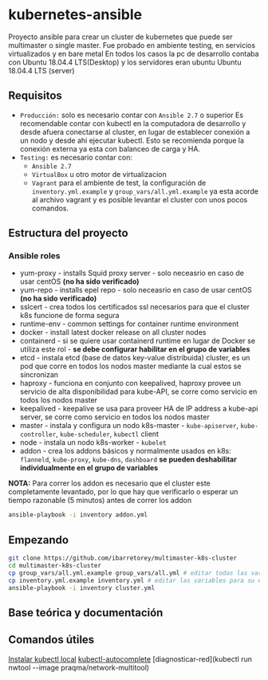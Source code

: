 # kubernetes-ansible
Proyecto ansible para crear un cluster de kubernetes que puede ser multimaster o single master.
Fue probado en ambiente testing, en servicios virtualizados y en bare metal
En todos los casos la pc de desarrollo contaba con Ubuntu 18.04.4 LTS(Desktop) y los servidores eran ubuntu Ubuntu 18.04.4 LTS (server)

## Requisitos

- `Producción:` solo es necesario contar con `Ansible 2.7` o superior
Es recomendable contar con kubectl en la computadora de desarrollo y desde afuera conectarse al cluster,
en lugar de establecer conexión a un nodo y desde ahi ejecutar kubectl.
Esto se recomienda porque la conexión externa ya esta con balanceo de carga y HA.
- `Testing:` es necesario contar con:
  - `Ansible 2.7`
  - `VirtualBox` u otro motor de virtualizacion
  - `Vagrant`
para el ambiente de test, la configuración de `inventory.yml.example` y `group_vars/all.yml.example` ya esta acorde al archivo vagrant
y es posible levantar el cluster con unos pocos comandos.


## Estructura del proyecto

### Ansible roles

- yum-proxy - installs Squid proxy server - solo neceasrio en caso de usar centOS **(no ha sido verificado)**
- yum-repo - installs epel repo - solo neceasrio en caso de usar centOS **(no ha sido verificado)**
- sslcert - crea todos los certificados ssl necesarios para que el cluster k8s funcione de forma segura
- runtime-env - common settings for container runtime environment
- docker - install latest docker release on all cluster nodes
- containerd - si se quiere usar containerd runtime en lugar de Docker se utiliza este rol - **se debe configurar habilitar en el grupo de variables**
- etcd - instala etcd (base de datos key-value distribuida) cluster, es un pod que corre en todos los nodos master mediante la cual estos se sincronizan
- haproxy - funciona en conjunto con keepalived, haproxy provee un servicio de alta disponibilidad para kube-API, se corre como servicio en todos los nodos master
- keepalived - keepalive se usa para proveer HA de IP address a kube-api server, se corre como servicio en todos los nodos master
- master - instala y configura un nodo k8s-master - `kube-apiserver`, `kube-controller`, `kube-scheduler`, `kubectl` client
- node - instala un nodo k8s-worker - `kubelet`
- addon - crea los addons básicos y normalmente usados en k8s: `flanneld`, `kube-proxy`, `kube-dns`, `dashboard` **se pueden deshabilitar individualmente en el grupo de variables**

**NOTA:** Para correr los addon es necesario que el cluster este completamente levantado, por lo que hay que verificarlo o esperar un tiempo razonable (5 minutos) antes de correr los addon

```bash
ansible-playbook -i inventory addon.yml
```

## Empezando

```bash
git clone https://github.com/ibarretorey/multimaster-k8s-cluster
cd multimaster-k8s-cluster
cp group_vars/all.yml.example group_vars/all.yml # editar todas las variables para su entorno especifico
cp inventory.yml.example inventory.yml # editar las variables para su entorno especifico
ansible-playbook -i inventory cluster.yml
```



## Base teórica y documentación


## Comandos útiles

[Instalar kubectl local]()
[kubectl-autocomplete](https://kubernetes.io/docs/reference/kubectl/cheatsheet/#kubectl-autocomplete)
[diagnosticar-red](kubectl run nwtool --image praqma/network-multitool)
